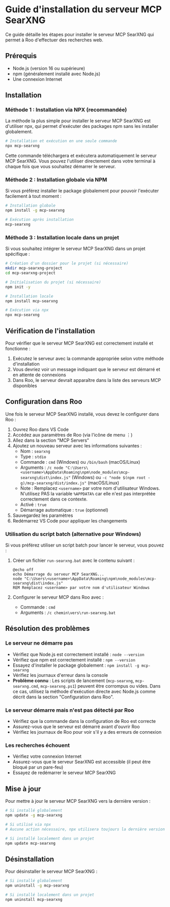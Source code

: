 # Guide d'installation du serveur MCP SearXNG

Ce guide détaille les étapes pour installer le serveur MCP SearXNG qui permet à Roo d'effectuer des recherches web.

## Prérequis

- Node.js (version 16 ou supérieure)
- npm (généralement installé avec Node.js)
- Une connexion Internet

## Installation

### Méthode 1 : Installation via NPX (recommandée)

La méthode la plus simple pour installer le serveur MCP SearXNG est d'utiliser npx, qui permet d'exécuter des packages npm sans les installer globalement.

```bash
# Installation et exécution en une seule commande
npx mcp-searxng
```

Cette commande téléchargera et exécutera automatiquement le serveur MCP SearXNG. Vous pouvez l'utiliser directement dans votre terminal à chaque fois que vous souhaitez démarrer le serveur.

### Méthode 2 : Installation globale via NPM

Si vous préférez installer le package globalement pour pouvoir l'exécuter facilement à tout moment :

```bash
# Installation globale
npm install -g mcp-searxng

# Exécution après installation
mcp-searxng
```

### Méthode 3 : Installation locale dans un projet

Si vous souhaitez intégrer le serveur MCP SearXNG dans un projet spécifique :

```bash
# Création d'un dossier pour le projet (si nécessaire)
mkdir mcp-searxng-project
cd mcp-searxng-project

# Initialisation du projet (si nécessaire)
npm init -y

# Installation locale
npm install mcp-searxng

# Exécution via npx
npx mcp-searxng
```

## Vérification de l'installation

Pour vérifier que le serveur MCP SearXNG est correctement installé et fonctionne :

1. Exécutez le serveur avec la commande appropriée selon votre méthode d'installation
2. Vous devriez voir un message indiquant que le serveur est démarré et en attente de connexions
3. Dans Roo, le serveur devrait apparaître dans la liste des serveurs MCP disponibles

## Configuration dans Roo

Une fois le serveur MCP SearXNG installé, vous devez le configurer dans Roo :

1. Ouvrez Roo dans VS Code
2. Accédez aux paramètres de Roo (via l'icône de menu ⋮)
3. Allez dans la section "MCP Servers"
4. Ajoutez un nouveau serveur avec les informations suivantes :
   - Nom : `searxng`
   - Type : `stdio`
   - Commande : `cmd` (Windows) ou `/bin/bash` (macOS/Linux)
   - Arguments : `/c node "C:\Users\<username>\AppData\Roaming\npm\node_modules\mcp-searxng\dist\index.js"` (Windows) ou `-c "node $(npm root -g)/mcp-searxng/dist/index.js"` (macOS/Linux)
   - Note : Remplacez `<username>` par votre nom d'utilisateur Windows. N'utilisez PAS la variable `%APPDATA%` car elle n'est pas interprétée correctement dans ce contexte.
   - Activé : `true`
   - Démarrage automatique : `true` (optionnel)
5. Sauvegardez les paramètres
6. Redémarrez VS Code pour appliquer les changements

### Utilisation du script batch (alternative pour Windows)

Si vous préférez utiliser un script batch pour lancer le serveur, vous pouvez :

1. Créer un fichier `run-searxng.bat` avec le contenu suivant :
   ```batch
   @echo off
   echo Démarrage du serveur MCP SearXNG...
   node "C:\Users\<username>\AppData\Roaming\npm\node_modules\mcp-searxng\dist\index.js"
   REM Remplacez <username> par votre nom d'utilisateur Windows
   ```

2. Configurer le serveur MCP dans Roo avec :
   - Commande : `cmd`
   - Arguments : `/c chemin\vers\run-searxng.bat`

## Résolution des problèmes

### Le serveur ne démarre pas

- Vérifiez que Node.js est correctement installé : `node --version`
- Vérifiez que npm est correctement installé : `npm --version`
- Essayez d'installer le package globalement : `npm install -g mcp-searxng`
- Vérifiez les journaux d'erreur dans la console
- **Problème connu** : Les scripts de lancement (`mcp-searxng`, `mcp-searxng.cmd`, `mcp-searxng.ps1`) peuvent être corrompus ou vides. Dans ce cas, utilisez la méthode d'exécution directe avec Node.js comme décrit dans la section "Configuration dans Roo".

### Le serveur démarre mais n'est pas détecté par Roo

- Vérifiez que la commande dans la configuration de Roo est correcte
- Assurez-vous que le serveur est démarré avant d'ouvrir Roo
- Vérifiez les journaux de Roo pour voir s'il y a des erreurs de connexion

### Les recherches échouent

- Vérifiez votre connexion Internet
- Assurez-vous que le serveur SearXNG est accessible (il peut être bloqué par un pare-feu)
- Essayez de redémarrer le serveur MCP SearXNG

## Mise à jour

Pour mettre à jour le serveur MCP SearXNG vers la dernière version :

```bash
# Si installé globalement
npm update -g mcp-searxng

# Si utilisé via npx
# Aucune action nécessaire, npx utilisera toujours la dernière version

# Si installé localement dans un projet
npm update mcp-searxng
```

## Désinstallation

Pour désinstaller le serveur MCP SearXNG :

```bash
# Si installé globalement
npm uninstall -g mcp-searxng

# Si installé localement dans un projet
npm uninstall mcp-searxng